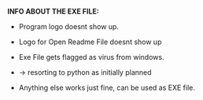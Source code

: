 **INFO ABOUT THE EXE FILE:**

- Program logo doesnt show up.

- Logo for Open Readme File doesnt show up

- Exe File gets flagged as virus from windows.

- -> resorting to python as initially planned

- Anything else works just fine, can be used as EXE file.
